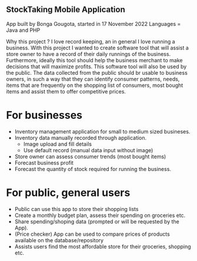 ## StockTaking Mobile Application
App built by Bonga Gougota, started in 17 November 2022
Languages = Java and PHP

Why this project ?
I love record keeping, an in general I love running a business. With this project I wanted to create software tool that will assist a store owner to have a record 
of their daily runnings of the business. Furthermore, ideally this tool should help the business merchant to make decisions that will maximize profits. This software 
tool will also be used by the public. The data collected from the public should br usable to business owners, in such a way that they can identify consumer patterns,
needs, items that are frequently on the shopping list of consumers, most bought items and assist them to offer competitive prices.


# For businesses
- Inventory management application for small to medium sized busineses.
- Inventory data manually recorded through application.
  * Image upload and fill details
  * Use default record (manual data input without image)
- Store owner can assess consumer trends (most bought items)
- Forecast business profit
- Forecast the quantity of stock required for running the business.
 
 # For public, general users
 - Public can use this app to store their shopping lists
 - Create a monthly budget plan, assess their spending on groceries etc.
 - Share spending/shoping data (prompted or will be requested by the App).
 - (Price checker) App can be used to compare prices of products available on the database/repository
 - Assists users find the most affordable store for their groceries, shopping etc.
